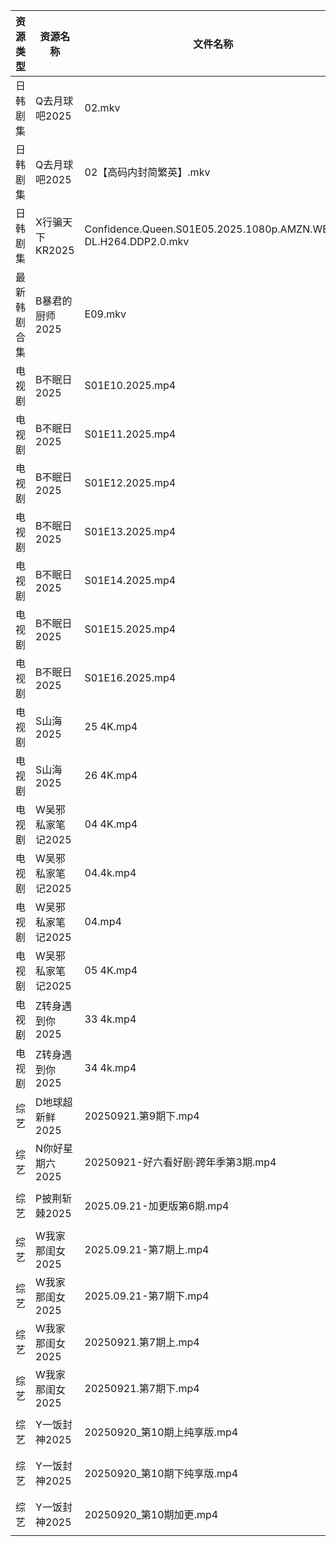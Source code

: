 | 资源类型   | 资源名称        | 文件名称                                                           | 分享链接                                 | 更新时间                |
| ------ | ----------- | -------------------------------------------------------------- | ------------------------------------ | ------------------- |
| 日韩剧集   | Q去月球吧2025   | 02.mkv                                                         | https://pan.quark.cn/s/a1632c441381  | 2025-09-21 16:18:19 |
| 日韩剧集   | Q去月球吧2025   | 02【高码内封简繁英】.mkv                                                | https://pan.quark.cn/s/a1632c441381  | 2025-09-21 16:18:22 |
| 日韩剧集   | X行骗天下KR2025 | Confidence.Queen.S01E05.2025.1080p.AMZN.WEB-DL.H264.DDP2.0.mkv | https://pan.quark.cn/s/463fe5d8abf1  | 2025-09-21 01:22:15 |
| 最新韩剧合集 | B暴君的厨师2025  | E09.mkv                                                        | https://www.alipan.com/s/VeyARgABVY7 | 2025-09-21 09:58:35 |
| 电视剧    | B不眠日2025    | S01E10.2025.mp4                                                | https://www.alipan.com/s/pdo1SVYHJq1 | 2025-09-21 09:58:26 |
| 电视剧    | B不眠日2025    | S01E11.2025.mp4                                                | https://www.alipan.com/s/pdo1SVYHJq1 | 2025-09-21 09:58:26 |
| 电视剧    | B不眠日2025    | S01E12.2025.mp4                                                | https://www.alipan.com/s/pdo1SVYHJq1 | 2025-09-21 15:58:28 |
| 电视剧    | B不眠日2025    | S01E13.2025.mp4                                                | https://www.alipan.com/s/pdo1SVYHJq1 | 2025-09-21 15:58:27 |
| 电视剧    | B不眠日2025    | S01E14.2025.mp4                                                | https://www.alipan.com/s/pdo1SVYHJq1 | 2025-09-21 15:58:27 |
| 电视剧    | B不眠日2025    | S01E15.2025.mp4                                                | https://www.alipan.com/s/pdo1SVYHJq1 | 2025-09-21 15:58:26 |
| 电视剧    | B不眠日2025    | S01E16.2025.mp4                                                | https://www.alipan.com/s/pdo1SVYHJq1 | 2025-09-21 15:58:25 |
| 电视剧    | S山海2025     | 25 4K.mp4                                                      | https://www.alipan.com/s/p8L13GiiEic | 2025-09-21 18:59:03 |
| 电视剧    | S山海2025     | 26 4K.mp4                                                      | https://www.alipan.com/s/p8L13GiiEic | 2025-09-21 18:59:02 |
| 电视剧    | W吴邪私家笔记2025 | 04 4K.mp4                                                      | https://www.alipan.com/s/kDvVujyBatC | 2025-09-21 20:59:18 |
| 电视剧    | W吴邪私家笔记2025 | 04.4k.mp4                                                      | https://pan.quark.cn/s/05e6a76ecfd0  | 2025-09-21 01:20:38 |
| 电视剧    | W吴邪私家笔记2025 | 04.mp4                                                         | https://www.alipan.com/s/kDvVujyBatC | 2025-09-21 20:59:18 |
| 电视剧    | W吴邪私家笔记2025 | 05 4K.mp4                                                      | https://www.alipan.com/s/kDvVujyBatC | 2025-09-21 20:59:17 |
| 电视剧    | Z转身遇到你2025  | 33 4k.mp4                                                      | https://pan.quark.cn/s/3615a2d2ed2f  | 2025-09-21 16:23:43 |
| 电视剧    | Z转身遇到你2025  | 34 4k.mp4                                                      | https://pan.quark.cn/s/3615a2d2ed2f  | 2025-09-21 16:23:47 |
| 综艺     | D地球超新鲜2025  | 20250921.第9期下.mp4                                              | https://pan.quark.cn/s/6d9ff5b2efaa  | 2025-09-21 16:24:44 |
| 综艺     | N你好星期六2025  | 20250921-好六看好剧·跨年季第3期.mp4                                      | https://www.alipan.com/s/g3wrHTFCcWV | 2025-09-21 13:59:33 |
| 综艺     | P披荆斩棘2025   | 2025.09.21-加更版第6期.mp4                                          | https://pan.quark.cn/s/9ae1eb01008d  | 2025-09-21 16:27:17 |
| 综艺     | W我家那闺女2025  | 2025.09.21-第7期上.mp4                                            | https://pan.quark.cn/s/382e9ca0c203  | 2025-09-21 16:28:41 |
| 综艺     | W我家那闺女2025  | 2025.09.21-第7期下.mp4                                            | https://pan.quark.cn/s/382e9ca0c203  | 2025-09-21 16:28:57 |
| 综艺     | W我家那闺女2025  | 20250921.第7期上.mp4                                              | https://pan.quark.cn/s/382e9ca0c203  | 2025-09-21 16:28:48 |
| 综艺     | W我家那闺女2025  | 20250921.第7期下.mp4                                              | https://pan.quark.cn/s/382e9ca0c203  | 2025-09-21 16:28:45 |
| 综艺     | Y一饭封神2025   | 20250920_第10期上纯享版.mp4                                          | https://www.alipan.com/s/w4Qpfj6YdVw | 2025-09-21 09:59:48 |
| 综艺     | Y一饭封神2025   | 20250920_第10期下纯享版.mp4                                          | https://www.alipan.com/s/w4Qpfj6YdVw | 2025-09-21 09:59:48 |
| 综艺     | Y一饭封神2025   | 20250920_第10期加更.mp4                                            | https://www.alipan.com/s/w4Qpfj6YdVw | 2025-09-21 09:59:47 |

